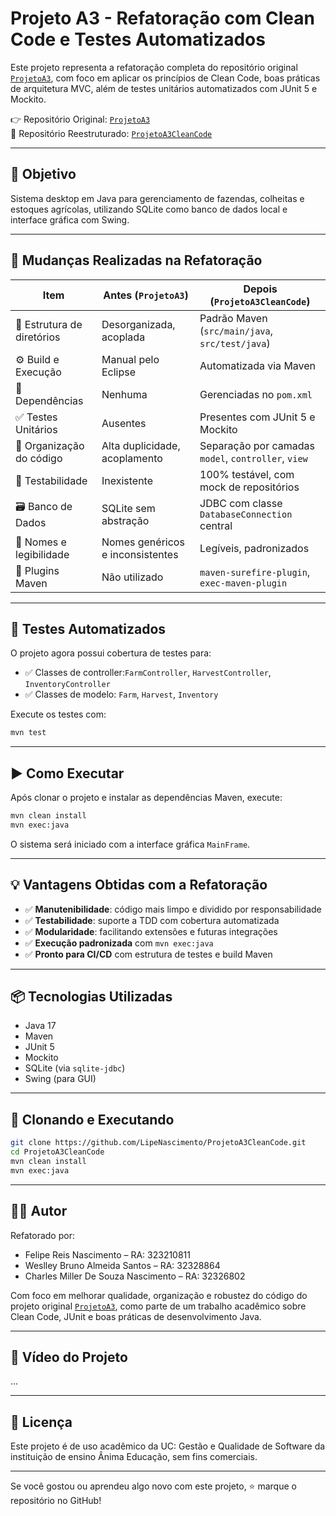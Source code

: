 # Projeto A3 - Refatoração com Clean Code e Testes Automatizados

Este projeto representa a refatoração completa do repositório original [`ProjetoA3`](https://github.com/LipeNascimento/ProjetoA3.git), com foco em aplicar os princípios de Clean Code, boas práticas de arquitetura MVC, além de testes unitários automatizados com JUnit 5 e Mockito.

👉 Repositório Original: [`ProjetoA3`](https://github.com/LipeNascimento/ProjetoA3.git)  
🚀 Repositório Reestruturado: [`ProjetoA3CleanCode`](https://github.com/LipeNascimento/ProjetoA3CleanCode.git)

---

## 📌 Objetivo

Sistema desktop em Java para gerenciamento de fazendas, colheitas e estoques agrícolas, utilizando SQLite como banco de dados local e interface gráfica com Swing.

---

## 🔄 Mudanças Realizadas na Refatoração

| Item                          | Antes (`ProjetoA3`)                          | Depois (`ProjetoA3CleanCode`)                  |
|-------------------------------|----------------------------------------------|------------------------------------------------|
| 📁 Estrutura de diretórios     | Desorganizada, acoplada                     | Padrão Maven (`src/main/java`, `src/test/java`)|
| ⚙️ Build e Execução            | Manual pelo Eclipse                         | Automatizada via Maven                         |
| 🔌 Dependências                | Nenhuma                                     | Gerenciadas no `pom.xml`                       |
| ✅ Testes Unitários            | Ausentes                                    | Presentes com JUnit 5 e Mockito                |
| 🧠 Organização do código       | Alta duplicidade, acoplamento               | Separação por camadas `model`, `controller`, `view` |
| 🧪 Testabilidade               | Inexistente                                 | 100% testável, com mock de repositórios        |
| 🗃️ Banco de Dados              | SQLite sem abstração                        | JDBC com classe `DatabaseConnection` central   |
| 🧼 Nomes e legibilidade        | Nomes genéricos e inconsistentes            | Legíveis, padronizados                         |
| 🧰 Plugins Maven               | Não utilizado                               | `maven-surefire-plugin`, `exec-maven-plugin`  |

---

## 🧪 Testes Automatizados

O projeto agora possui cobertura de testes para:

- ✅ Classes de controller:`FarmController`, `HarvestController`, `InventoryController`
- ✅ Classes de modelo: `Farm`, `Harvest`, `Inventory`

Execute os testes com:

```bash
mvn test
```

---

## ▶️ Como Executar

Após clonar o projeto e instalar as dependências Maven, execute:

```bash
mvn clean install
mvn exec:java
```

O sistema será iniciado com a interface gráfica `MainFrame`.

---

## 💡 Vantagens Obtidas com a Refatoração

- ✅ **Manutenibilidade**: código mais limpo e dividido por responsabilidade
- ✅ **Testabilidade**: suporte a TDD com cobertura automatizada
- ✅ **Modularidade**: facilitando extensões e futuras integrações
- ✅ **Execução padronizada** com `mvn exec:java`
- ✅ **Pronto para CI/CD** com estrutura de testes e build Maven

---

## 📦 Tecnologias Utilizadas

- Java 17
- Maven
- JUnit 5
- Mockito
- SQLite (via `sqlite-jdbc`)
- Swing (para GUI)

---

## 📁 Clonando e Executando

```bash
git clone https://github.com/LipeNascimento/ProjetoA3CleanCode.git
cd ProjetoA3CleanCode
mvn clean install
mvn exec:java
```

---

## 👨‍💻 Autor

Refatorado por:

- Felipe Reis Nascimento – RA: 323210811
- Weslley Bruno Almeida Santos – RA: 32328864
- Charles Miller De Souza Nascimento – RA: 32326802

Com foco em melhorar qualidade, organização e robustez do código do projeto original [`ProjetoA3`](https://github.com/LipeNascimento/ProjetoA3.git), como parte de um trabalho acadêmico sobre Clean Code, JUnit e boas práticas de desenvolvimento Java.

---

## 📸 Vídeo do Projeto

...

---

## 📝 Licença

Este projeto é de uso acadêmico da UC: Gestão e Qualidade de Software da instituição de ensino Ânima Educação, sem fins comerciais.

---

Se você gostou ou aprendeu algo novo com este projeto, ⭐ marque o repositório no GitHub!
